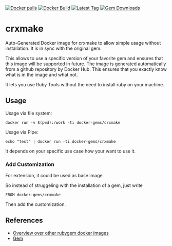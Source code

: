 [![Docker pulls](https://img.shields.io/docker/pulls/rubygem/crxmake.svg)](https://hub.docker.com/r/rubygem/crxmake/)
[![Docker Build](https://img.shields.io/docker/automated/rubygem/crxmake.svg)](https://hub.docker.com/r/rubygem/crxmake/)
[![Latest Tag](https://img.shields.io/github/tag/docker-rubygem/crxmake.svg)](https://hub.docker.com/r/rubygem/crxmake/)
[![Gem Downloads](https://img.shields.io/gem/dt/crxmake.svg)](https://rubygems.org/gems/crxmake/)
# crxmake

Auto-Generated Docker image for crxmake to allow simple usage without installation.
It is in sync with the original gem.

This allows to use a specific version of your favorite gem and ensures that this image will be supported in future.
The image is generated automatically from a github repository by Docker Hub.
This ensures that you exactly know what is in the image and what not.

It lets you use Ruby Tools without the need to install ruby on your machine.

## Usage

Usage via file system:

`docker run -v $(pwd):/work -ti docker-gems/crxmake`

Usage via Pipe:

`echo "test" | docker run -ti docker-gems/crxmake`

It depends on your specific use case how your want to use it.

### Add Customization

For extension, it could be used as base image.

So instead of struggeling with the installation of a gem, just write

`FROM docker-gems/crxmake`

Then add the customization.

## References

 - [Overview over other rubygem docker images](https://github.com/thinkbot/docker-rubygem)
 - [Gem](https://rubygems.org/gems/crxmake/)
